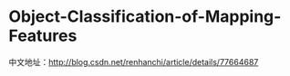 # Object-Classification-of-Mapping-Features

中文地址：http://blog.csdn.net/renhanchi/article/details/77664687
